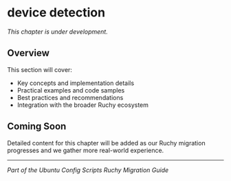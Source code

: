 # device detection

*This chapter is under development.*

## Overview

This section will cover:

- Key concepts and implementation details
- Practical examples and code samples  
- Best practices and recommendations
- Integration with the broader Ruchy ecosystem

## Coming Soon

Detailed content for this chapter will be added as our Ruchy migration progresses and we gather more real-world experience.

---

*Part of the Ubuntu Config Scripts Ruchy Migration Guide*
